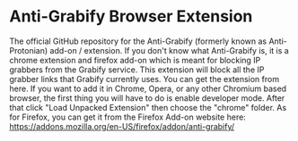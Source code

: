 # Anti-Grabify Browser Extension
The official GitHub repository for the Anti-Grabify (formerly known as Anti-Protonian) add-on / extension. If you don't know what Anti-Grabify is, it is a chrome extension and firefox add-on which is meant for blocking IP grabbers from the Grabify service. This extension will block all the IP grabber links that Grabify currently uses. You can get the extension from here. If you want to add it in Chrome, Opera, or any other Chromium based browser, the first thing you will have to do is enable developer mode. After that click "Load Unpacked Extension" then choose the "chrome" folder. As for Firefox, you can get it from the Firefox Add-on website here: https://addons.mozilla.org/en-US/firefox/addon/anti-grabify/
